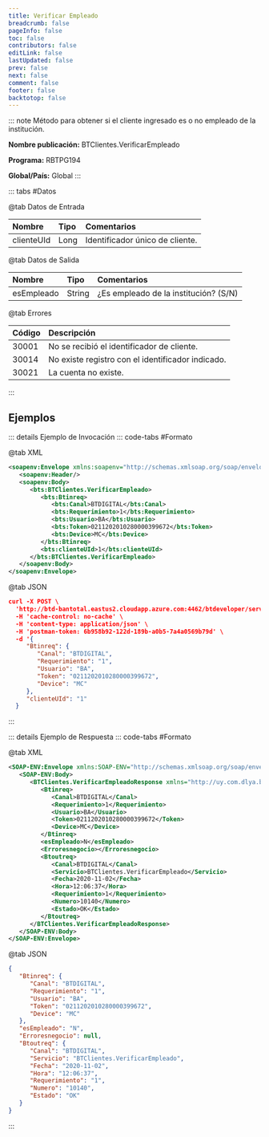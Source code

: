 ```yaml
---
title: Verificar Empleado
breadcrumb: false
pageInfo: false
toc: false
contributors: false
editLink: false
lastUpdated: false
prev: false
next: false
comment: false
footer: false
backtotop: false
---
```


<!-- ABRE DATOS DEL MÉTODO -->
::: note Método para obtener si el cliente ingresado es o no empleado de la institución.

**Nombre publicación:** BTClientes.VerificarEmpleado

**Programa:** RBTPG194

**Global/País:** Global
:::
<!-- CIERRA DATOS DEL MÉTODO -->

<!-- ABRE TABLA DE DATOS -->
::: tabs #Datos 

@tab Datos de Entrada

Nombre | Tipo | Comentarios
:--------- | :--------- | :---------
clienteUId | Long | Identificador único de cliente.

@tab Datos de Salida

Nombre | Tipo | Comentarios
:--------- | :----------- | :-----------
esEmpleado | String | ¿Es empleado de la institución? (S/N)

@tab Errores

Código | Descripción
:--------- | :-----------
30001 | No se recibió el identificador de cliente.
30014 | No existe registro con el identificador indicado.
30021 | La cuenta no existe.
::: 
<!-- CIERRA TABLA DE DATOS -->

## **Ejemplos**

<!-- ABRE EJEMPLO DE INVOCACIÓN -->
::: details Ejemplo de Invocación 
::: code-tabs #Formato

@tab XML
```xml
<soapenv:Envelope xmlns:soapenv="http://schemas.xmlsoap.org/soap/envelope/" xmlns:bts="http://uy.com.dlya.bantotal/BTSOA/">
   <soapenv:Header/>
   <soapenv:Body>
      <bts:BTClientes.VerificarEmpleado>
         <bts:Btinreq>
            <bts:Canal>BTDIGITAL</bts:Canal>
            <bts:Requerimiento>1</bts:Requerimiento>
            <bts:Usuario>BA</bts:Usuario>
            <bts:Token>0211202010280000399672</bts:Token>
            <bts:Device>MC</bts:Device>
         </bts:Btinreq>
         <bts:clienteUId>1</bts:clienteUId>
      </bts:BTClientes.VerificarEmpleado>
   </soapenv:Body>
</soapenv:Envelope>
```

@tab JSON
```json
curl -X POST \
  'http://btd-bantotal.eastus2.cloudapp.azure.com:4462/btdeveloper/servlet/com.dlya.bantotal.odwsbt_BTClientes_v1?VerificarEmpleado' \
  -H 'cache-control: no-cache' \
  -H 'content-type: application/json' \
  -H 'postman-token: 6b958b92-122d-189b-a0b5-7a4a0569b79d' \
  -d '{
	 "Btinreq": {
		"Canal": "BTDIGITAL",
		"Requerimiento": "1",
		"Usuario": "BA",
		"Token": "0211202010280000399672",
		"Device": "MC"
	 },
	 "clienteUId": "1"
  }
```
:::
<!-- CIERRA EJEMPLO DE INVOCACIÓN -->

<!-- ABRE EJEMPLO DE RESPUESTA -->
::: details Ejemplo de Respuesta 
::: code-tabs #Formato

@tab XML
```xml
<SOAP-ENV:Envelope xmlns:SOAP-ENV="http://schemas.xmlsoap.org/soap/envelope/" xmlns:xsd="http://www.w3.org/2001/XMLSchema" xmlns:SOAP-ENC="http://schemas.xmlsoap.org/soap/encoding/" xmlns:xsi="http://www.w3.org/2001/XMLSchema-instance">
   <SOAP-ENV:Body>
      <BTClientes.VerificarEmpleadoResponse xmlns="http://uy.com.dlya.bantotal/BTSOA/">
         <Btinreq>
            <Canal>BTDIGITAL</Canal>
            <Requerimiento>1</Requerimiento>
            <Usuario>BA</Usuario>
            <Token>0211202010280000399672</Token>
            <Device>MC</Device>
         </Btinreq>
         <esEmpleado>N</esEmpleado>
         <Erroresnegocio></Erroresnegocio>
         <Btoutreq>
            <Canal>BTDIGITAL</Canal>
            <Servicio>BTClientes.VerificarEmpleado</Servicio>
            <Fecha>2020-11-02</Fecha>
            <Hora>12:06:37</Hora>
            <Requerimiento>1</Requerimiento>
            <Numero>10140</Numero>
            <Estado>OK</Estado>
         </Btoutreq>
      </BTClientes.VerificarEmpleadoResponse>
   </SOAP-ENV:Body>
</SOAP-ENV:Envelope>
```

@tab JSON
```json
{
   "Btinreq": {
      "Canal": "BTDIGITAL",
      "Requerimiento": "1",
      "Usuario": "BA",
      "Token": "0211202010280000399672",
      "Device": "MC"
   },
   "esEmpleado": "N",
   "Erroresnegocio": null,
   "Btoutreq": {
      "Canal": "BTDIGITAL",
      "Servicio": "BTClientes.VerificarEmpleado",
      "Fecha": "2020-11-02",
      "Hora": "12:06:37",
      "Requerimiento": "1",
      "Numero": "10140",
      "Estado": "OK"
   }
}
```
::: 
<!-- CIERRA EJEMPLO DE RESPUESTA -->
